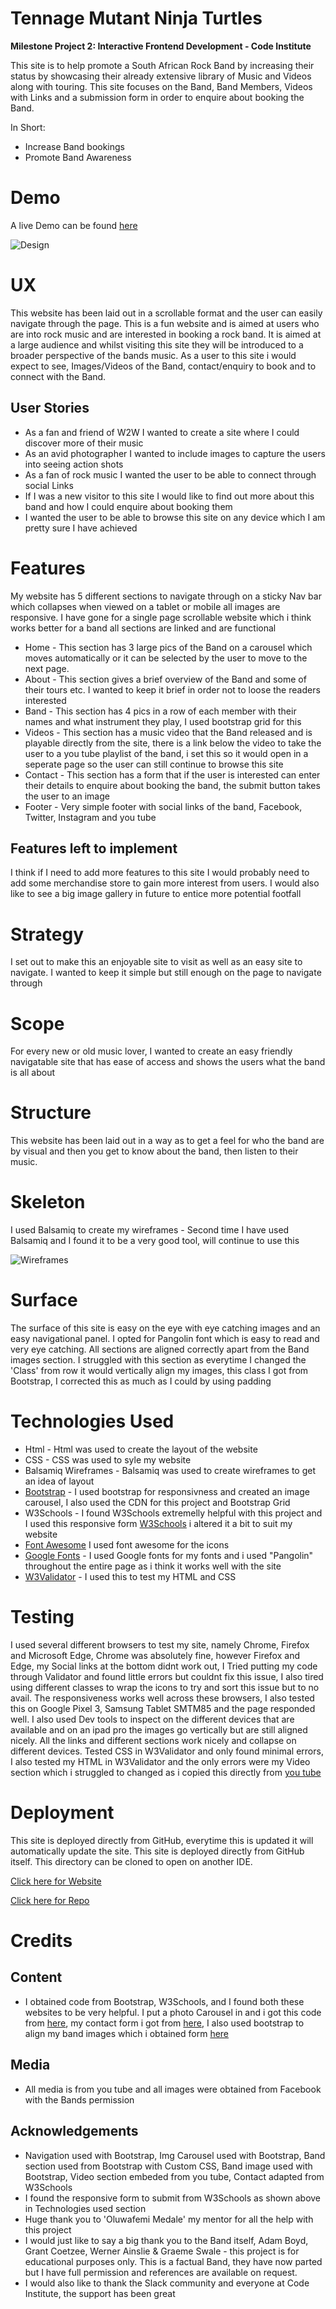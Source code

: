 # **Tennage Mutant Ninja Turtles**

**Milestone Project 2: Interactive Frontend Development - Code Institute**

This site is to help promote a South African Rock Band by increasing their status by showcasing their already extensive library of Music and Videos along with touring. This site focuses on the Band, Band Members, Videos with Links and a submission form in order to enquire about booking the Band.

In Short:

- Increase Band bookings
- Promote Band Awareness

# **Demo**

A live Demo can be found [here](https://kevin1610433.github.io/MS1-WakeToWonderBand-Site/)

![Design](https://github.com/kevin1610433/MS1-WakeToWonderBand-Site/blob/master/assets/images/demo.png)

# **UX**

This website has been laid out in a scrollable format and the user can easily navigate through the page. This is a fun website and is aimed at users who are into rock music and are interested in booking a rock band. It is aimed at a large audience and whilst visiting this site they will be introduced to a broader perspective of the bands music. As a user to this site i would expect to see, Images/Videos of the Band, contact/enquiry to book and to connect with the Band.

## User Stories

- As a fan and friend of W2W I wanted to create a site where I could discover more of their music
- As an avid photographer I wanted to include images to capture the users into seeing action shots
- As a fan of rock music I wanted the user to be able to connect through social Links
- If I was a new visitor to this site I would like to find out more about this band and how I could enquire about booking them
- I wanted the user to be able to browse this site on any device which I am pretty sure I have achieved

# **Features**

My website has 5 different sections to navigate through on a sticky Nav bar which collapses when viewed on a tablet or mobile all images are responsive. I have gone for a single page scrollable website which i think works better for a band all sections are linked and are functional

- Home - This section has 3 large pics of the Band on a carousel which moves automatically or it can be selected by the user to move to the next page.
- About - This section gives a brief overview of the Band and some of their tours etc. I wanted to keep it brief in order not to loose the readers interested
- Band - This section has 4 pics in a row of each member with their names and what instrument they play, I used bootstrap grid for this
- Videos - This section has a music video that the Band released and is playable directly from the site, there is a link below the video to take the user to a you tube playlist of the band, i set this so it would open in a seperate page so the user can still continue to browse this site
- Contact - This section has a form that if the user is interested can enter their details to enquire about booking the band, the submit button takes the user to an image
- Footer - Very simple footer with social links of the band, Facebook, Twitter, Instagram and you tube


## Features left to implement

I think if I need to add more features to this site I would probably need to add some merchandise store to gain more interest from users. I would also like to see a big image gallery in future to entice more potential footfall

# **Strategy**

I set out to make this an enjoyable site to visit as well as an easy site to navigate. I wanted to keep it simple but still enough on the page to navigate through

# **Scope**

For every new or old music lover, I wanted to create an easy friendly navigatable site that has ease of access and shows the users what the band is all about

# **Structure**

This website has been laid out in a way as to get a feel for who the band are by visual and then you get to know about the band, then listen to their music.  

# **Skeleton**

I used Balsamiq to create my wireframes - Second time I have used Balsamiq and I found it to be a very good tool, will continue to use this

![Wireframes](https://github.com/kevin1610433/MS2-TeenageMutantNinjaTurtlesGame/blob/master/assets/images/Wireframe/TMNTwireframe.jpg/TMNTwireframe1.jpg/TMNTwireframe2.jpg/TMNTwireframe3.jpg)

# **Surface**

The surface of this site is easy on the eye with eye catching images and an easy navigational panel. I opted for Pangolin font which is easy to read and very eye catching. All sections are aligned correctly apart from the Band images section. I struggled with this section as everytime I changed the 'Class' from row it would vertically align my images, this class I got from Bootstrap, I corrected this as much as I could by using padding

# **Technologies Used**

- Html - Html was used to create the layout of the website
- CSS - CSS was used to syle my website
- Balsamiq Wireframes - Balsamiq was used to create wireframes to get an idea of layout
- [Bootstrap](https://getbootstrap.com/) - I used bootstrap for responsivness and created an image carousel, I also used the CDN for this project and Bootstrap Grid
- W3Schools - I found W3Schools extremelly helpful with this project and I used this responsive form [W3Schools](https://www.w3schools.com/css/tryit.asp?filename=trycss_form_responsive) i altered it a bit to suit my website
- [Font Awesome](https://fontawesome.com) I used font awesome for the icons
- [Google Fonts](https://fonts.google.com/) - I used Google fonts for my fonts and i used "Pangolin" throughout the entire page as i think it works well with the site
- [W3Validator](https://validator.w3.org/) - I used this to test my HTML and CSS

# **Testing**

I used several different browsers to test my site, namely Chrome, Firefox and Microsoft Edge, Chrome was absolutely fine, however Firefox and Edge, my Social links at the bottom didnt work out, I Tried putting my code through Validator and found little errors but couldnt fix this issue, I also tired using different classes to wrap the icons to try and sort this issue but to no avail. The responsiveness works well across these browsers, I also tested this on Google Pixel 3, Samsung Tablet SMTM85 and the page responded well. I also used Dev tools to inspect on the different devices that are available and on an ipad pro the images go vertically but are still aligned nicely.
All the links and different sections work nicely and collapse on different devices.
Tested CSS in W3Validator and only found minimal errors, I also tested my HTML in W3Validator  and the only errors were my Video section which i struggled to changed as i copied this directly from [you tube](https://www.youtube.com/watch?v=3Zz7LipDBFg)

# **Deployment**

This site is deployed directly from GitHub, everytime this is updated it will automatically update the site. This site is deployed directly from GitHub itself.  This directory can be cloned to open on another IDE.  

[Click here for Website](https://kevin1610433.github.io/MS1-WakeToWonderBand-Site/)

[Click here for Repo](https://github.com/kevin1610433/MS1-WakeToWonderBand-Site#demo)

# **Credits**

## Content

- I obtained code from Bootstrap, W3Schools, and I found both these websites to be very helpful. I put a photo Carousel in and i got this code from [here](https://getbootstrap.com/docs/4.5/components/carousel/), my contact form i got from [here](https://www.w3schools.com/css/tryit.asp?filename=trycss_form_responsive), I also used bootstrap to align my band images which i obtained form [here](https://getbootstrap.com/docs/4.5/layout/grid/#auto-layout-columns)

## Media

- All media is from you tube and all images were obtained from Facebook with the Bands permission

## Acknowledgements

- Navigation used with Bootstrap, Img Carousel used with Bootstrap, Band section used from Bootstrap with Custom CSS, Band image used with Bootstrap, Video section embeded from you tube, Contact adapted from W3Schools
- I found the responsive form to submit from W3Schools as shown above in Technologies used section
- Huge thank you to 'Oluwafemi Medale' my mentor for all the help with this project
- I would just like to say a big thank you to the Band itself, Adam Boyd, Grant Coetzee, Werner Ainslie & Graeme Swale - this project is for educational purposes only.  This is a factual Band, they have now parted but I have full permission and references are available on request.
- I would also like to thank the Slack community and everyone at Code Institute, the support has been great
